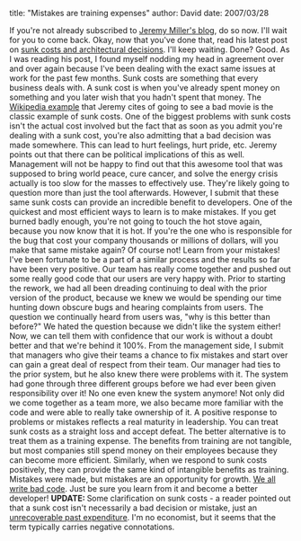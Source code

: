 
title: "Mistakes are training expenses"
author: David
date: 2007/03/28

If you're not already subscribed to [Jeremy Miller's blog](http://codebetter.com/blogs/jeremy.miller/default.aspx), do so now. I'll wait for you to come back. 
Okay, now that you've done that, read his latest post on [sunk costs and architectural decisions](http://codebetter.com/blogs/jeremy.miller/archive/2007/03/28/Dispassionately-Disregard-Sunk-Costs-while-Making-Architectural-Decisions.aspx). I'll keep waiting. 
Done? Good. 
As I was reading his post, I found myself nodding my head in agreement over and over again because I've been dealing with the exact same issues at work for the past few months. Sunk costs are something that every business deals with. A sunk cost is when you've already spent money on something and you later wish that you hadn't spent that money. The [Wikipedia example](http://en.wikipedia.org/wiki/Sunk_cost) that Jeremy cites of going to see a bad movie is the classic example of sunk costs. 
One of the biggest problems with sunk costs isn't the actual cost involved but the fact that as soon as you admit you're dealing with a sunk cost, you're also admitting that a bad decision was made somewhere. This can lead to hurt feelings, hurt pride, etc. Jeremy points out that there can be political implications of this as well. Management will not be happy to find out that this awesome tool that was supposed to bring world peace, cure cancer, and solve the energy crisis actually is too slow for the masses to effectively use. They're likely going to question more than just the tool afterwards. 
However, I submit that these same sunk costs can provide an incredible benefit to developers. One of the quickest and most efficient ways to learn is to make mistakes. If you get burned badly enough, you're not going to touch the hot stove again, because you now know that it is hot. If you're the one who is responsible for the bug that cost your company thousands or millions of dollars, will you make that same mistake again? Of course not! 
Learn from your mistakes! I've been fortunate to be a part of a similar process and the results so far have been very positive. Our team has really come together and pushed out some really good code that our users are very happy with. Prior to starting the rework, we had all been dreading continuing to deal with the prior version of the product, because we knew we would be spending our time hunting down obscure bugs and hearing complaints from users. The question we continually heard from users was, "why is this better than before?" We hated the question because we didn't like the system either! Now, we can tell them with confidence that our work is without a doubt better and that we're behind it 100%. 
From the management side, I submit that managers who give their teams a chance to fix mistakes and start over can gain a great deal of respect from their team. Our manager had ties to the prior system, but he also knew there were problems with it. The system had gone through three different groups before we had ever been given responsibility over it! No one even knew the system anymore! Not only did we come together as a team more, we also became more familiar with the code and were able to really take ownership of it. A positive response to problems or mistakes reflects a real maturity in leadership. 
You can treat sunk costs as a straight loss and accept defeat. The better alternative is to treat them as a training expense. The benefits from training are not tangible, but most companies still spend money on their employees because they can become more efficient. Similarly, when we respond to sunk costs positively, they can provide the same kind of intangible benefits as training. Mistakes were made, but mistakes are an opportunity for growth. [We all write bad code](http://worsethanfailure.com/Articles/Guest_Article_0x3a__Our_Dirty_Little_Secret.aspx). Just be sure you learn from it and become a better developer! 
<strong>UPDATE: </strong>Some clarification on sunk costs - a reader pointed out that a sunk cost isn't necessarily a bad decision or mistake, just an [unrecoverable past expenditure](http://economics.about.com/od/economicsglossary/g/sunkcosts.htm). I'm no economist, but it seems that the term typically carries negative connotations.
